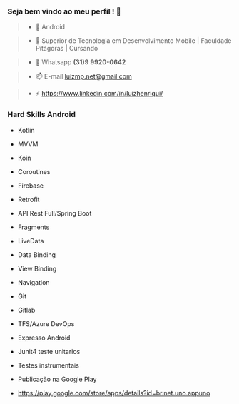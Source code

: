 ### Seja bem vindo ao meu perfil ! 👋


>- 🔭 Android

>- 👯 Superior de Tecnologia em Desenvolvimento Mobile | Faculdade Pitágoras | Cursando

>- 💬 Whatsapp **(31)9 9920-0642**

>- 📫 E-mail luizmp.net@gmail.com 

>- ⚡ https://www.linkedin.com/in/luizhenriqui/

  

### Hard Skills Android

- Kotlin 
- MVVM
- Koin
- Coroutines
- Firebase
- Retrofit
- API Rest Full/Spring Boot
- Fragments
- LiveData
- Data Binding
- View Binding 
- Navigation
- Git
- Gitlab
- TFS/Azure DevOps
- Expresso Android
- Junit4 teste unitarios
- Testes instrumentais 

- Publicação na Google Play
- https://play.google.com/store/apps/details?id=br.net.uno.appuno



